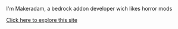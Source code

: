 I'm Makeradam, a bedrock addon developer wich likes horror mods

[Click here to explore this site](Main.md)
